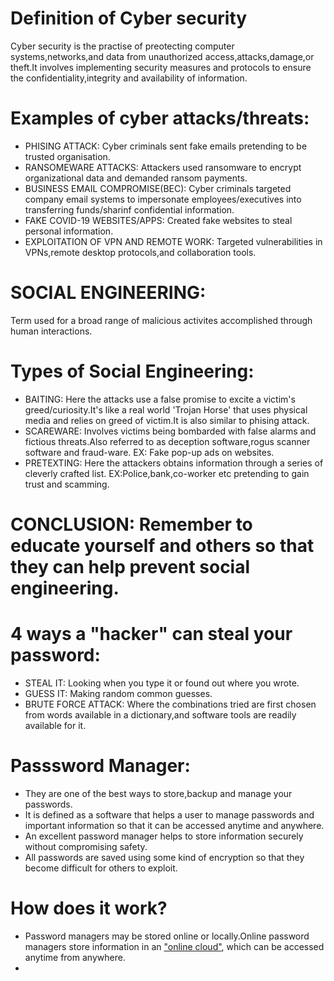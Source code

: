# Definition of Cyber security
Cyber security is the practise of preotecting computer systems,networks,and data from unauthorized access,attacks,damage,or theft.It involves implementing security measures and protocols to ensure the confidentiality,integrity and availability of information.

# Examples of cyber attacks/threats:
- PHISING ATTACK: Cyber criminals sent fake emails pretending to be trusted organisation.
- RANSOMEWARE ATTACKS: Attackers used ransomware to encrypt organizational data and demanded ransom payments.
- BUSINESS EMAIL COMPROMISE(BEC): Cyber criminals targeted company email systems to impersonate employees/executives into transferring funds/sharinf confidential information.
- FAKE COVID-19 WEBSITES/APPS: Created fake websites to steal personal information.
- EXPLOITATION OF VPN AND REMOTE WORK: Targeted vulnerabilities in VPNs,remote desktop protocols,and collaboration tools.

# SOCIAL ENGINEERING:
Term used for a broad range of malicious activites accomplished through human interactions.

# Types of Social Engineering:
- BAITING: Here the attacks use a false promise to excite a victim's greed/curiosity.It's like a real world 'Trojan Horse' that uses physical media and relies on greed of victim.It is also similar to phising attack.
- SCAREWARE: Involves victims being bombarded with false alarms and fictious threats.Also referred to as deception software,rogus scanner software and fraud-ware.
  EX: Fake pop-up ads on websites.
- PRETEXTING: Here the attackers obtains information through a series of cleverly crafted list.
  EX:Police,bank,co-worker etc pretending to gain trust and scamming.

# CONCLUSION: Remember to educate yourself and others so that they can help prevent social engineering.
# 4 ways a "hacker" can steal your password:
- STEAL IT: Looking when you type it or found out where you wrote.
- GUESS IT: Making random common guesses.
- BRUTE FORCE ATTACK: Where the combinations tried are first chosen from words available in a dictionary,and software tools are readily available for it.

# Passsword Manager:
- They are one of the best ways to store,backup and manage your passwords.
- It is defined as a software that helps a user to manage passwords and important information so that it can be accessed anytime and anywhere.
- An excellent password manager helps to store information securely without compromising safety.
- All passwords are saved using some kind of encryption so that they become difficult for others to exploit.
  
# How does it work?
- Password managers may be stored online or locally.Online password managers store information in an <ins>"online cloud"</ins>, which can be accessed anytime from anywhere.
- 
